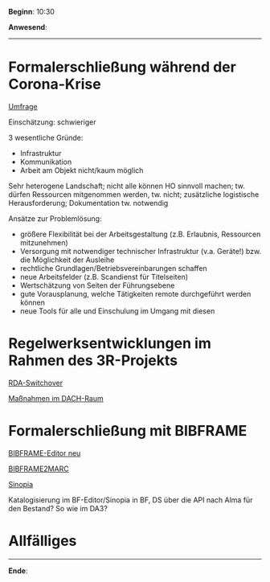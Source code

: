 **Beginn**: 10:30

**Anwesend**: 

---
# Formalerschließung während der Corona-Krise

[Umfrage](https://arsnova.univie.ac.at/mobile/#id/27367179)

Einschätzung: schwieriger

3 wesentliche Gründe:

- Infrastruktur
- Kommunikation
- Arbeit am Objekt nicht/kaum möglich

Sehr heterogene Landschaft; nicht alle können HO sinnvoll machen; tw. dürfen Ressourcen mitgenommen werden, tw. nicht; zusätzliche logistische Herausforderung; Dokumentation tw. notwendig

Ansätze zur Problemlösung:

- größere Flexibilität bei der Arbeitsgestaltung (z.B. Erlaubnis, Ressourcen mitzunehmen)
- Versorgung mit notwendiger technischer Infrastruktur (v.a. Geräte!) bzw. die Möglichkeit der Ausleihe
- rechtliche Grundlagen/Betriebsvereinbarungen schaffen
- neue Arbeitsfelder (z.B. Scandienst für Titelseiten)
- Wertschätzung von Seiten der Führungsebene
- gute Vorausplanung, welche Tätigkeiten remote durchgeführt werden können
- neue Tools für alle und Einschulung im Umgang mit diesen

# Regelwerksentwicklungen im Rahmen des 3R-Projekts

[RDA-Switchover](https://www.rdatoolkit.org/node/230)

[Maßnahmen im DACH-Raum](https://wiki.dnb.de/x/lYuACg)

# Formalerschließung mit BIBFRAME

[BIBFRAME-Editor neu](https://www.loc.gov/bibframe/implementation/)

[BIBFRAME2MARC](https://github.com/lcnetdev/bibframe2marc)

[Sinopia](https://sinopia.io/)

Katalogisierung im BF-Editor/Sinopia in BF, DS über die API nach Alma für den Bestand? So wie im DA3?

# Allfälliges

---

**Ende**: 

